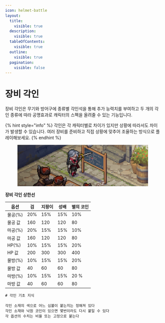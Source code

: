 ```yaml
---
icon: helmet-battle
layout:
  title:
    visible: true
  description:
    visible: true
  tableOfContents:
    visible: true
  outline:
    visible: true
  pagination:
    visible: false
---
```


# 장비 각인

장비 각인은 무기와 방어구에 종류별 각인석을 통해 추가 능력치를 부여하고 두 개의 각인 종류에 따라 공명효과로 캐릭터의 스펙을 올려줄 수 있는 기능입니다.

{% hint style="info" %}
각인은 각 캐릭터별로 차이가 있지만 상황에 따라서도 차이가 발생할 수 있습니다. 여러 장비를 준비하고 직접 상황에 맞추어 조율하는 방식으로 플레이해보세요.
{% endhint %}

<figure><img src="../.gitbook/assets/11a.png" alt=""><figcaption></figcaption></figure>

**장비 각인 상한선**

| 옵션    | 검   | 지팡이 | 성배  | 별의 코인 |
| ----- | --- | --- | --- | ----- |
| 물공(%) | 20% | 15% | 15% | 10%   |
| 물공 값  | 160 | 120 | 120 | 80    |
| 마공(%) | 20% | 15% | 15% | 10%   |
| 마공 값  | 160 | 120 | 120 | 80    |
| HP(%) | 10% | 15% | 15% | 20%   |
| HP 값  | 200 | 300 | 300 | 400   |
| 물방(%) | 10% | 15% | 15% | 20%   |
| 물방 값  | 40  | 60  | 60  | 80    |
| 마방(%) | 10% | 15% | 15% | 20 %  |
| 마방 값  | 40  | 60  | 60  | 80    |

```
# 각인 기초 지식

각인 소재의 색으로 어느 심볼이 붙는지는 정해져 있다				
각인 소재와 낙원 코인이 있으면 몇번이라도 다시 붙일 수 있다				
각 옵션의 수치는 비율 또는 고정으로 붙는다				
```

